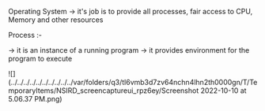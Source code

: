 Operating System -> it's job is to provide all processes, fair access to CPU, Memory and other resources

Process :-

-> it is an instance of a running program
-> it provides environment for the program to execute

![](../../../../../../../../../../var/folders/q3/tl6vmb3d7zv64nchn4lhn2th0000gn/T/TemporaryItems/NSIRD_screencaptureui_rpz6ey/Screenshot 2022-10-10 at 5.06.37 PM.png)